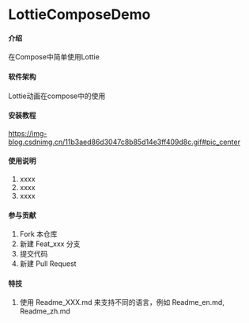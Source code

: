 # LottieComposeDemo

#### 介绍
在Compose中简单使用Lottie

#### 软件架构
Lottie动画在compose中的使用


#### 安装教程
https://img-blog.csdnimg.cn/11b3aed86d3047c8b85d14e3ff409d8c.gif#pic_center

#### 使用说明

1.  xxxx
2.  xxxx
3.  xxxx

#### 参与贡献

1.  Fork 本仓库
2.  新建 Feat_xxx 分支
3.  提交代码
4.  新建 Pull Request


#### 特技

1.  使用 Readme\_XXX.md 来支持不同的语言，例如 Readme\_en.md, Readme\_zh.md
